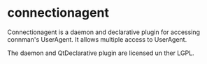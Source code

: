 connectionagent
===============

Connectionagent is a daemon and declarative plugin for accessing connman's UserAgent. It allows multiple access to UserAgent.

The daemon and QtDeclarative plugin are licensed un ther LGPL.

